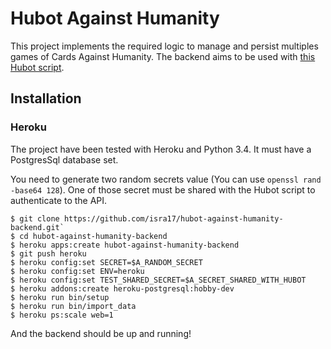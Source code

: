 # Hubot Against Humanity

This project implements the required logic to manage and persist multiples games of Cards Against Humanity. The backend aims to be used with [this Hubot script](https://www.npmjs.com/package/hubot-hubotagainsthumanity).

## Installation

### Heroku

The project have been tested with Heroku and Python 3.4.
It must have a PostgresSql database set.

You need to generate two random secrets value (You can use `openssl rand -base64 128`). One of those secret must be shared with the Hubot script to authenticate to the API.

```
$ git clone https://github.com/isra17/hubot-against-humanity-backend.git`
$ cd hubot-against-humanity-backend
$ heroku apps:create hubot-against-humanity-backend
$ git push heroku
$ heroku config:set SECRET=$A_RANDOM_SECRET
$ heroku config:set ENV=heroku
$ heroku config:set TEST_SHARED_SECRET=$A_SECRET_SHARED_WITH_HUBOT
$ heroku addons:create heroku-postgresql:hobby-dev
$ heroku run bin/setup
$ heroku run bin/import_data
$ heroku ps:scale web=1
```

And the backend should be up and running!

